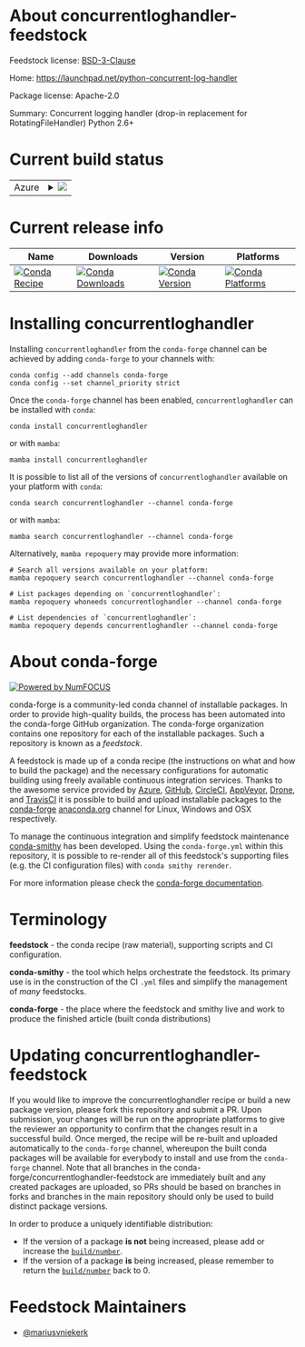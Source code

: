 About concurrentloghandler-feedstock
====================================

Feedstock license: [BSD-3-Clause](https://github.com/conda-forge/concurrentloghandler-feedstock/blob/main/LICENSE.txt)

Home: https://launchpad.net/python-concurrent-log-handler

Package license: Apache-2.0

Summary: Concurrent logging handler (drop-in replacement for RotatingFileHandler) Python 2.6+

Current build status
====================


<table>
    
  <tr>
    <td>Azure</td>
    <td>
      <details>
        <summary>
          <a href="https://dev.azure.com/conda-forge/feedstock-builds/_build/latest?definitionId=173&branchName=main">
            <img src="https://dev.azure.com/conda-forge/feedstock-builds/_apis/build/status/concurrentloghandler-feedstock?branchName=main">
          </a>
        </summary>
        <table>
          <thead><tr><th>Variant</th><th>Status</th></tr></thead>
          <tbody><tr>
              <td>linux_64_python3.10.____cpython</td>
              <td>
                <a href="https://dev.azure.com/conda-forge/feedstock-builds/_build/latest?definitionId=173&branchName=main">
                  <img src="https://dev.azure.com/conda-forge/feedstock-builds/_apis/build/status/concurrentloghandler-feedstock?branchName=main&jobName=linux&configuration=linux%20linux_64_python3.10.____cpython" alt="variant">
                </a>
              </td>
            </tr><tr>
              <td>linux_64_python3.11.____cpython</td>
              <td>
                <a href="https://dev.azure.com/conda-forge/feedstock-builds/_build/latest?definitionId=173&branchName=main">
                  <img src="https://dev.azure.com/conda-forge/feedstock-builds/_apis/build/status/concurrentloghandler-feedstock?branchName=main&jobName=linux&configuration=linux%20linux_64_python3.11.____cpython" alt="variant">
                </a>
              </td>
            </tr><tr>
              <td>linux_64_python3.12.____cpython</td>
              <td>
                <a href="https://dev.azure.com/conda-forge/feedstock-builds/_build/latest?definitionId=173&branchName=main">
                  <img src="https://dev.azure.com/conda-forge/feedstock-builds/_apis/build/status/concurrentloghandler-feedstock?branchName=main&jobName=linux&configuration=linux%20linux_64_python3.12.____cpython" alt="variant">
                </a>
              </td>
            </tr><tr>
              <td>linux_64_python3.8.____cpython</td>
              <td>
                <a href="https://dev.azure.com/conda-forge/feedstock-builds/_build/latest?definitionId=173&branchName=main">
                  <img src="https://dev.azure.com/conda-forge/feedstock-builds/_apis/build/status/concurrentloghandler-feedstock?branchName=main&jobName=linux&configuration=linux%20linux_64_python3.8.____cpython" alt="variant">
                </a>
              </td>
            </tr><tr>
              <td>linux_64_python3.9.____cpython</td>
              <td>
                <a href="https://dev.azure.com/conda-forge/feedstock-builds/_build/latest?definitionId=173&branchName=main">
                  <img src="https://dev.azure.com/conda-forge/feedstock-builds/_apis/build/status/concurrentloghandler-feedstock?branchName=main&jobName=linux&configuration=linux%20linux_64_python3.9.____cpython" alt="variant">
                </a>
              </td>
            </tr><tr>
              <td>osx_64_python3.10.____cpython</td>
              <td>
                <a href="https://dev.azure.com/conda-forge/feedstock-builds/_build/latest?definitionId=173&branchName=main">
                  <img src="https://dev.azure.com/conda-forge/feedstock-builds/_apis/build/status/concurrentloghandler-feedstock?branchName=main&jobName=osx&configuration=osx%20osx_64_python3.10.____cpython" alt="variant">
                </a>
              </td>
            </tr><tr>
              <td>osx_64_python3.11.____cpython</td>
              <td>
                <a href="https://dev.azure.com/conda-forge/feedstock-builds/_build/latest?definitionId=173&branchName=main">
                  <img src="https://dev.azure.com/conda-forge/feedstock-builds/_apis/build/status/concurrentloghandler-feedstock?branchName=main&jobName=osx&configuration=osx%20osx_64_python3.11.____cpython" alt="variant">
                </a>
              </td>
            </tr><tr>
              <td>osx_64_python3.12.____cpython</td>
              <td>
                <a href="https://dev.azure.com/conda-forge/feedstock-builds/_build/latest?definitionId=173&branchName=main">
                  <img src="https://dev.azure.com/conda-forge/feedstock-builds/_apis/build/status/concurrentloghandler-feedstock?branchName=main&jobName=osx&configuration=osx%20osx_64_python3.12.____cpython" alt="variant">
                </a>
              </td>
            </tr><tr>
              <td>osx_64_python3.8.____cpython</td>
              <td>
                <a href="https://dev.azure.com/conda-forge/feedstock-builds/_build/latest?definitionId=173&branchName=main">
                  <img src="https://dev.azure.com/conda-forge/feedstock-builds/_apis/build/status/concurrentloghandler-feedstock?branchName=main&jobName=osx&configuration=osx%20osx_64_python3.8.____cpython" alt="variant">
                </a>
              </td>
            </tr><tr>
              <td>osx_64_python3.9.____cpython</td>
              <td>
                <a href="https://dev.azure.com/conda-forge/feedstock-builds/_build/latest?definitionId=173&branchName=main">
                  <img src="https://dev.azure.com/conda-forge/feedstock-builds/_apis/build/status/concurrentloghandler-feedstock?branchName=main&jobName=osx&configuration=osx%20osx_64_python3.9.____cpython" alt="variant">
                </a>
              </td>
            </tr><tr>
              <td>win_64_python3.10.____cpython</td>
              <td>
                <a href="https://dev.azure.com/conda-forge/feedstock-builds/_build/latest?definitionId=173&branchName=main">
                  <img src="https://dev.azure.com/conda-forge/feedstock-builds/_apis/build/status/concurrentloghandler-feedstock?branchName=main&jobName=win&configuration=win%20win_64_python3.10.____cpython" alt="variant">
                </a>
              </td>
            </tr><tr>
              <td>win_64_python3.11.____cpython</td>
              <td>
                <a href="https://dev.azure.com/conda-forge/feedstock-builds/_build/latest?definitionId=173&branchName=main">
                  <img src="https://dev.azure.com/conda-forge/feedstock-builds/_apis/build/status/concurrentloghandler-feedstock?branchName=main&jobName=win&configuration=win%20win_64_python3.11.____cpython" alt="variant">
                </a>
              </td>
            </tr><tr>
              <td>win_64_python3.12.____cpython</td>
              <td>
                <a href="https://dev.azure.com/conda-forge/feedstock-builds/_build/latest?definitionId=173&branchName=main">
                  <img src="https://dev.azure.com/conda-forge/feedstock-builds/_apis/build/status/concurrentloghandler-feedstock?branchName=main&jobName=win&configuration=win%20win_64_python3.12.____cpython" alt="variant">
                </a>
              </td>
            </tr><tr>
              <td>win_64_python3.8.____cpython</td>
              <td>
                <a href="https://dev.azure.com/conda-forge/feedstock-builds/_build/latest?definitionId=173&branchName=main">
                  <img src="https://dev.azure.com/conda-forge/feedstock-builds/_apis/build/status/concurrentloghandler-feedstock?branchName=main&jobName=win&configuration=win%20win_64_python3.8.____cpython" alt="variant">
                </a>
              </td>
            </tr><tr>
              <td>win_64_python3.9.____cpython</td>
              <td>
                <a href="https://dev.azure.com/conda-forge/feedstock-builds/_build/latest?definitionId=173&branchName=main">
                  <img src="https://dev.azure.com/conda-forge/feedstock-builds/_apis/build/status/concurrentloghandler-feedstock?branchName=main&jobName=win&configuration=win%20win_64_python3.9.____cpython" alt="variant">
                </a>
              </td>
            </tr>
          </tbody>
        </table>
      </details>
    </td>
  </tr>
</table>

Current release info
====================

| Name | Downloads | Version | Platforms |
| --- | --- | --- | --- |
| [![Conda Recipe](https://img.shields.io/badge/recipe-concurrentloghandler-green.svg)](https://anaconda.org/conda-forge/concurrentloghandler) | [![Conda Downloads](https://img.shields.io/conda/dn/conda-forge/concurrentloghandler.svg)](https://anaconda.org/conda-forge/concurrentloghandler) | [![Conda Version](https://img.shields.io/conda/vn/conda-forge/concurrentloghandler.svg)](https://anaconda.org/conda-forge/concurrentloghandler) | [![Conda Platforms](https://img.shields.io/conda/pn/conda-forge/concurrentloghandler.svg)](https://anaconda.org/conda-forge/concurrentloghandler) |

Installing concurrentloghandler
===============================

Installing `concurrentloghandler` from the `conda-forge` channel can be achieved by adding `conda-forge` to your channels with:

```
conda config --add channels conda-forge
conda config --set channel_priority strict
```

Once the `conda-forge` channel has been enabled, `concurrentloghandler` can be installed with `conda`:

```
conda install concurrentloghandler
```

or with `mamba`:

```
mamba install concurrentloghandler
```

It is possible to list all of the versions of `concurrentloghandler` available on your platform with `conda`:

```
conda search concurrentloghandler --channel conda-forge
```

or with `mamba`:

```
mamba search concurrentloghandler --channel conda-forge
```

Alternatively, `mamba repoquery` may provide more information:

```
# Search all versions available on your platform:
mamba repoquery search concurrentloghandler --channel conda-forge

# List packages depending on `concurrentloghandler`:
mamba repoquery whoneeds concurrentloghandler --channel conda-forge

# List dependencies of `concurrentloghandler`:
mamba repoquery depends concurrentloghandler --channel conda-forge
```


About conda-forge
=================

[![Powered by
NumFOCUS](https://img.shields.io/badge/powered%20by-NumFOCUS-orange.svg?style=flat&colorA=E1523D&colorB=007D8A)](https://numfocus.org)

conda-forge is a community-led conda channel of installable packages.
In order to provide high-quality builds, the process has been automated into the
conda-forge GitHub organization. The conda-forge organization contains one repository
for each of the installable packages. Such a repository is known as a *feedstock*.

A feedstock is made up of a conda recipe (the instructions on what and how to build
the package) and the necessary configurations for automatic building using freely
available continuous integration services. Thanks to the awesome service provided by
[Azure](https://azure.microsoft.com/en-us/services/devops/), [GitHub](https://github.com/),
[CircleCI](https://circleci.com/), [AppVeyor](https://www.appveyor.com/),
[Drone](https://cloud.drone.io/welcome), and [TravisCI](https://travis-ci.com/)
it is possible to build and upload installable packages to the
[conda-forge](https://anaconda.org/conda-forge) [anaconda.org](https://anaconda.org/)
channel for Linux, Windows and OSX respectively.

To manage the continuous integration and simplify feedstock maintenance
[conda-smithy](https://github.com/conda-forge/conda-smithy) has been developed.
Using the ``conda-forge.yml`` within this repository, it is possible to re-render all of
this feedstock's supporting files (e.g. the CI configuration files) with ``conda smithy rerender``.

For more information please check the [conda-forge documentation](https://conda-forge.org/docs/).

Terminology
===========

**feedstock** - the conda recipe (raw material), supporting scripts and CI configuration.

**conda-smithy** - the tool which helps orchestrate the feedstock.
                   Its primary use is in the construction of the CI ``.yml`` files
                   and simplify the management of *many* feedstocks.

**conda-forge** - the place where the feedstock and smithy live and work to
                  produce the finished article (built conda distributions)


Updating concurrentloghandler-feedstock
=======================================

If you would like to improve the concurrentloghandler recipe or build a new
package version, please fork this repository and submit a PR. Upon submission,
your changes will be run on the appropriate platforms to give the reviewer an
opportunity to confirm that the changes result in a successful build. Once
merged, the recipe will be re-built and uploaded automatically to the
`conda-forge` channel, whereupon the built conda packages will be available for
everybody to install and use from the `conda-forge` channel.
Note that all branches in the conda-forge/concurrentloghandler-feedstock are
immediately built and any created packages are uploaded, so PRs should be based
on branches in forks and branches in the main repository should only be used to
build distinct package versions.

In order to produce a uniquely identifiable distribution:
 * If the version of a package **is not** being increased, please add or increase
   the [``build/number``](https://docs.conda.io/projects/conda-build/en/latest/resources/define-metadata.html#build-number-and-string).
 * If the version of a package **is** being increased, please remember to return
   the [``build/number``](https://docs.conda.io/projects/conda-build/en/latest/resources/define-metadata.html#build-number-and-string)
   back to 0.

Feedstock Maintainers
=====================

* [@mariusvniekerk](https://github.com/mariusvniekerk/)

